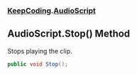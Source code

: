 ### [KeepCoding](KeepCoding.md 'KeepCoding').[AudioScript](KeepCoding_AudioScript.md 'KeepCoding.AudioScript')
## AudioScript.Stop() Method
Stops playing the clip.  
```csharp
public void Stop();
```
